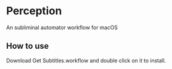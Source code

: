 # Perception
An subliminal automator workflow for macOS

## How to use
Download Get Subtitles.workflow and double click on it to install.
